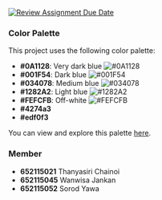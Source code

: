 [![Review Assignment Due Date](https://classroom.github.com/assets/deadline-readme-button-22041afd0340ce965d47ae6ef1cefeee28c7c493a6346c4f15d667ab976d596c.svg)](https://classroom.github.com/a/OhXb60Ty)

### Color Palette

This project uses the following color palette:

- **#0A1128**: Very dark blue ![#0A1128](https://via.placeholder.com/15/0A1128/000000?text=+)
- **#001F54**: Dark blue ![#001F54](https://via.placeholder.com/15/001F54/000000?text=+)
- **#034078**: Medium blue ![#034078](https://via.placeholder.com/15/034078/000000?text=+)
- **#1282A2**: Light blue ![#1282A2](https://via.placeholder.com/15/1282A2/000000?text=+)
- **#FEFCFB**: Off-white ![#FEFCFB](https://via.placeholder.com/15/FEFCFB/000000?text=+)
- **#4274a3**
- **#edf0f3**

You can view and explore this palette [here](https://coolors.co/palette/0a1128-001f54-034078-1282a2-fefcfb).

### Member
- **652115021** Thanyasiri Chainoi
- **652115045** Wanwisa Jankan
- **652115052** Sorod Yawa

